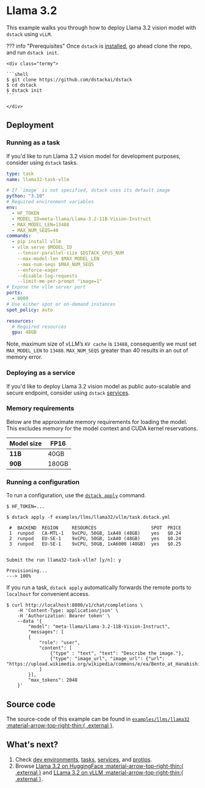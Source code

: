 # Llama 3.2

This example walks you through how to deploy Llama 3.2 vision model with `dstack` using `vLLM`.

??? info "Prerequisites"
    Once `dstack` is [installed](https://dstack.ai/docs/installation), go ahead clone the repo, and run `dstack init`.

    <div class="termy">
 
    ```shell
    $ git clone https://github.com/dstackai/dstack
    $ cd dstack
    $ dstack init
    ```
 
    </div>

## Deployment

### Running as a task

If you'd like to run Llama 3.2 vision model for development purposes, consider using `dstack` tasks.

<div editor-title="examples/llms/llama32/vllm/task.dstack.yml"> 

```yaml
type: task
name: llama32-task-vllm

# If `image` is not specified, dstack uses its default image
python: "3.10"
# Required environment variables
env:
  - HF_TOKEN
  - MODEL_ID=meta-llama/Llama-3.2-11B-Vision-Instruct
  - MAX_MODEL_LEN=13488
  - MAX_NUM_SEQS=40
commands:
  - pip install vllm
  - vllm serve $MODEL_ID
    --tensor-parallel-size $DSTACK_GPUS_NUM
    --max-model-len $MAX_MODEL_LEN
    --max-num-seqs $MAX_NUM_SEQS
    --enforce-eager
    --disable-log-requests
    --limit-mm-per-prompt "image=1"
# Expose the vllm server port
ports: 
  - 8000
# Use either spot or on-demand instances
spot_policy: auto

resources:
  # Required resources
  gpu: 48GB
```
</div>

Note, maximum size of vLLM’s `KV cache` is `13488`, consequently we must set `MAX_MODEL_LEN` to `13488`. `MAX_NUM_SEQS`
greater than 40 results in an out of memory error.

### Deploying as a service

If you'd like to deploy Llama 3.2 vision model as public auto-scalable and secure endpoint,
consider using `dstack` [services](https://dstack.ai/docs/services).

[//]: # (TODO: Service example)

### Memory requirements

Below are the approximate memory requirements for loading the model. 
This excludes memory for the model context and CUDA kernel reservations.

| Model size | FP16  |
|------------|-------|
| **11B**    | 40GB  |
| **90B**    | 180GB |

[//]: # (TODO: Quantization mention)

### Running a configuration

To run a configuration, use the [`dstack apply`](https://dstack.ai/docs/reference/cli/index.md#dstack-apply) command.

<div class="termy">

```shell
$ HF_TOKEN=...

$ dstack apply -f examples/llms/llama32/vllm/task.dstack.yml

 #  BACKEND  REGION     RESOURCES                    SPOT  PRICE   
 1  runpod   CA-MTL-1   9xCPU, 50GB, 1xA40 (48GB)    yes   $0.24   
 2  runpod   EU-SE-1    9xCPU, 50GB, 1xA40 (48GB)    yes   $0.24   
 3  runpod   EU-SE-1    9xCPU, 50GB, 1xA6000 (48GB)  yes   $0.25   

 
Submit the run llama32-task-vllm? [y/n]: y

Provisioning...
---> 100%
```

</div>

If you run a task, `dstack apply` automatically forwards the remote ports to `localhost` for convenient access.

<div class="termy">

```shell
$ curl http://localhost:8000/v1/chat/completions \
    -H 'Content-Type: application/json' \
    -H 'Authorization: Bearer token' \
    --data '{
        "model": "meta-llama/Llama-3.2-11B-Vision-Instruct",
        "messages": [
        {
            "role": "user",
            "content": [
                {"type" : "text", "text": "Describe the image."},
                {"type": "image_url", "image_url": {"url": "https://upload.wikimedia.org/wikipedia/commons/e/ea/Bento_at_Hanabishi%2C_Koyasan.jpg"}}
            ]
        }],
        "max_tokens": 2048
    }'
```

</div>

## Source code

The source-code of this example can be found in 
[`examples/llms/llama32` :material-arrow-top-right-thin:{ .external }](https://github.com/dstackai/dstack/blob/master/examples/llms/llama32).

## What's next?

1. Check [dev environments](https://dstack.ai/docs/dev-environments), [tasks](https://dstack.ai/docs/tasks), 
   [services](https://dstack.ai/docs/services), and [protips](https://dstack.ai/docs/protips).
2. Browse [Llama 3.2 on HuggingFace :material-arrow-top-right-thin:{ .external }](https://huggingface.co/collections/meta-llama/llama-32-66f448ffc8c32f949b04c8cf)
   and [LLama 3.2 on vLLM :material-arrow-top-right-thin:{ .external }](https://docs.vllm.ai/en/latest/models/supported_models.html#multimodal-language-models).
